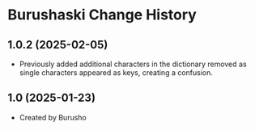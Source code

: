 Burushaski Change History
====================

1.0.2 (2025-02-05)
----------------
* Previously added additional characters in the dictionary removed as single characters appeared as keys, creating a confusion. 

1.0 (2025-01-23)
----------------
* Created by Burusho
